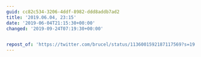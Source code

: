 ```yaml
---
guid: cc82c534-3206-4ddf-8982-ddd8addb7ad2
title: '2019.06.04, 23:15'
date: '2019-06-04T21:15:30+00:00'
changed: '2019-09-24T07:19:30+00:00'


repost_of: 'https://twitter.com/brucel/status/1136001592187117569?s=19'
---
```


